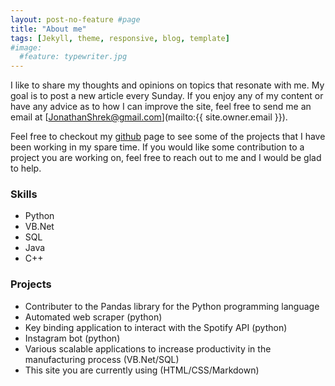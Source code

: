 ```yaml
---
layout: post-no-feature #page
title: "About me"
tags: [Jekyll, theme, responsive, blog, template]
#image:
  #feature: typewriter.jpg
---
```


I like to share my thoughts and opinions on topics that resonate with me. My goal is to post a new article every Sunday. If you enjoy any of my content or have any advice as to how I can improve the site, feel free to send me an email at [JonathanShrek@gmail.com](mailto:{{ site.owner.email }}).

Feel free to checkout my [github](https://github.com/JonathanShrek) page to see some of the projects that I have been working in my spare time. If you would like some contribution to a project you are working on, feel free to reach out to me and I would be glad to help.

### Skills
* Python
* VB.Net
* SQL
* Java
* C++

### Projects
* Contributer to the Pandas library for the Python programming language
* Automated web scraper (python)
* Key binding application to interact with the Spotify API (python)
* Instagram bot (python)
* Various scalable applications to increase productivity in the manufacturing process (VB.Net/SQL)
* This site you are currently using (HTML/CSS/Markdown)